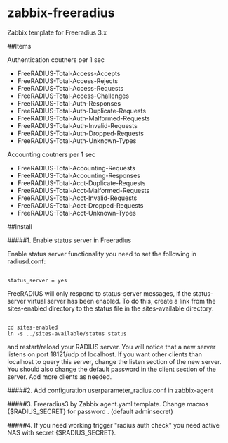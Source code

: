 # zabbix-freeradius


Zabbix template for Freeradius 3.x 


##Items

Authentication coutners per 1 sec 

* FreeRADIUS-Total-Access-Accepts
* FreeRADIUS-Total-Access-Rejects
* FreeRADIUS-Total-Access-Requests
* FreeRADIUS-Total-Access-Challenges
* FreeRADIUS-Total-Auth-Responses
* FreeRADIUS-Total-Auth-Duplicate-Requests
* FreeRADIUS-Total-Auth-Malformed-Requests
* FreeRADIUS-Total-Auth-Invalid-Requests
* FreeRADIUS-Total-Auth-Dropped-Requests
* FreeRADIUS-Total-Auth-Unknown-Types

Accounting coutners per 1 sec 

* FreeRADIUS-Total-Accounting-Requests 
* FreeRADIUS-Total-Accounting-Responses 
* FreeRADIUS-Total-Acct-Duplicate-Requests 
* FreeRADIUS-Total-Acct-Malformed-Requests 
* FreeRADIUS-Total-Acct-Invalid-Requests
* FreeRADIUS-Total-Acct-Dropped-Requests
* FreeRADIUS-Total-Acct-Unknown-Types
	

##Install

#####1. Enable status server in Freeradius

Enable status server functionality you need to set the following in radiusd.conf:

<code>
status_server = yes
</code>

FreeRADIUS will only respond to status-server messages, if the status-server virtual server has been enabled. To do this, create a link from the sites-enabled directory to the status file in the sites-available directory:

<code>
cd sites-enabled
ln -s ../sites-available/status status
</code>

and restart/reload your RADIUS server. You will notice that a new server listens on port 18121/udp of localhost. If you want other clients than localhost to query this server, change the listen section of the new server. You should also change the default password in the client section of the server. Add more clients as needed.

#####2. Add configuration userparameter_radius.conf in zabbix-agent

#####3. Freeradius3 by Zabbix agent.yaml template.
Change macros {$RADIUS_SECRET} for password . (default adminsecret)

#####4. If you need working trigger "radius auth check" you need active NAS with secret {$RADIUS_SECRET}.
